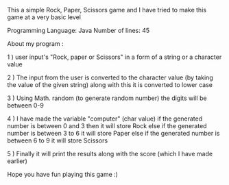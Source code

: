 This a simple Rock, Paper, Scissors game and I have tried to make this game at a very basic level 

Programming Language: Java
Number of lines: 45

About my program : 

1 ) user input's "Rock, paper or Scissors" in a form of a string or a character value 

2 ) The input from the user is converted to the character value (by taking the value of the given string) along with this it is converted to lower case

3 ) Using Math. random (to generate random number) the digits will be between 0-9 

4 ) I have made the variable "computer" (char value)
if the generated number is between 0 and 3 then it will store Rock 
else if the generated number is between 3 to 6 it will store Paper
else if the generated number is between 6 to 9 it will store Scissors

5 ) Finally it will print the results along with the score (which I have made earlier)

Hope you have fun playing this game :)
